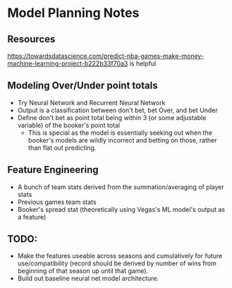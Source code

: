 # Model Planning Notes
## Resources
https://towardsdatascience.com/predict-nba-games-make-money-machine-learning-project-b222b33f70a3 is helpful
## Modeling Over/Under point totals
  - Try Neural Network and Recurrent Neural Network
  - Output is a classification between don't bet, bet Over, and bet Under
  - Define don't bet as point total being within 3 (or some adjustable variable) of the booker's point total
    - This is special as the model is essentially seeking out when the booker's models are wildly incorrect and betting on those, rather than flat out predicting.
## Feature Engineering
  - A bunch of team stats derived from the summation/averaging of player stats
  - Previous games team stats
  - Booker's spread stat (theoretically using Vegas's ML model's output as a feature)

## TODO:
  - Make the features useable across seasons and cumulatively for future use/compatibility (record should be derived by number of wins from beginning of that season up until that game).
  - Build out baseline neural net model architecture.
